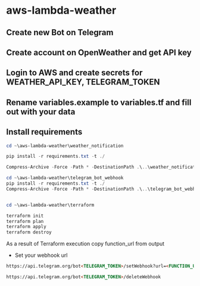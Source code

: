 # aws-lambda-weather

## Create new Bot on Telegram

## Create account on OpenWeather and get API key

## Login to AWS and create secrets for WEATHER_API_KEY, TELEGRAM_TOKEN

## Rename variables.example to variables.tf and fill out with your data

## Install requirements

```powershell
cd ~\aws-lambda-weather\weather_notification

pip install -r requirements.txt -t ./

Compress-Archive -Force -Path * -DestinationPath .\..\weather_notification.zip

cd ~\aws-lambda-weather\telegram_bot_webhook
pip install -r requirements.txt -t ./
Compress-Archive -Force -Path * -DestinationPath .\..\telegram_bot_webhook.zip


cd ~\aws-lambda-weather\terraform

terraform init
terraform plan
terraform apply
terraform destroy
```

As a result of Terraform execution copy function_url from output

- Set your webhook url

```html
https://api.telegram.org/bot<TELEGRAM_TOKEN>/setWebhook?url=<FUNCTION_URL>
```
```html
https://api.telegram.org/bot<TELEGRAM_TOKEN>/deleteWebhook
```